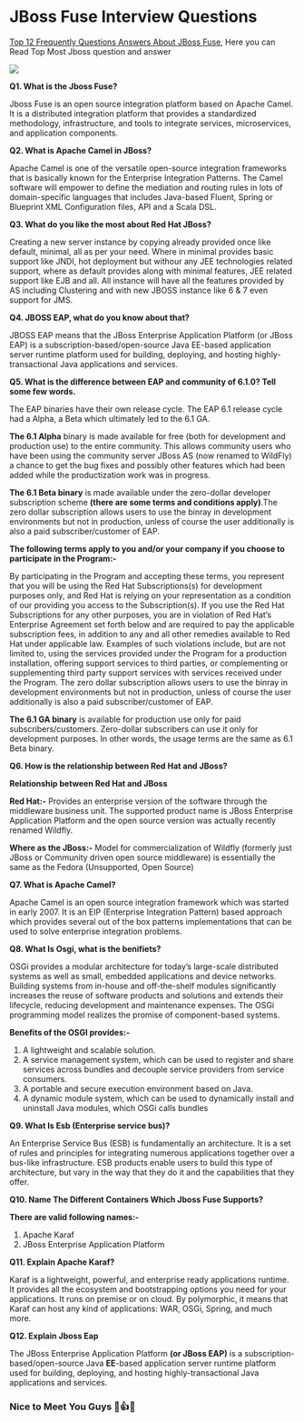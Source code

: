 # **JBoss Fuse Interview Questions**

[Top 12 Frequently Questions Answers About JBoss Fuse](https://www.interviewqueries.com/jboss-fuse-interview-questions/), Here you can Read Top Most Jboss question and answer

![](https://images.viblo.asia/216605b5-9cfd-45ad-b1b9-5288b6edfc63.jpg)

**Q1. What is the Jboss Fuse?**

Jboss Fuse is an open source integration platform based on Apache Camel. It is a distributed integration platform that provides a standardized methodology, infrastructure, and tools to integrate services, microservices, and application components.

**Q2. What is Apache Camel in JBoss?**

Apache Camel is one of the versatile open-source integration frameworks that is basically known for the Enterprise Integration Patterns. The Camel software will empower to define the mediation and routing rules in lots of domain-specific languages that includes Java-based Fluent, Spring or Blueprint XML Configuration files, API and a Scala DSL.

**Q3. What do you like the most about Red Hat JBoss?**

Creating a new server instance by copying already provided once like default, minimal, all as per your need. Where in minimal provides basic support like JNDI, hot deployment but withour any JEE technologies related support, where as default provides along with minimal features, JEE related support like EJB and all. All instance will have all the features provided by AS including Clustering and with new JBOSS instance like 6 & 7 even support for JMS.

**Q4. JBOSS EAP, what do you know about that?**

JBOSS EAP means that the JBoss Enterprise Application Platform (or JBoss EAP) is a subscription-based/open-source Java EE-based application server runtime platform used for building, deploying, and hosting highly-transactional Java applications and services.

**Q5. What is the difference between EAP and community of 6.1.0? Tell some few words.**

The EAP binaries have their own release cycle. The EAP 6.1 release cycle had a Alpha, a Beta which ultimately led to the 6.1 GA.

**The 6.1 Alpha** binary is made available for free (both for development and production use) to the entire community. This allows community users who have been using the community server JBoss AS (now renamed to WildFly) a chance to get the bug fixes and possibly other features which had been added while the productization work was in progress.

**The 6.1 Beta binary** is made available under the zero-dollar developer subscription scheme **(there are some terms and conditions apply)**.The zero dollar subscription allows users to use the binray in development environments but not in production, unless of course the user additionally is also a paid subscriber/customer of EAP.

**The following terms apply to you and/or your company if you choose to participate in the Program:-**

By participating in the Program and accepting these terms, you represent that you will be using the Red Hat Subscriptions(s) for development purposes only, and Red Hat is relying on your representation as a condition of our providing you access to the Subscription(s). If you use the Red Hat Subscriptions for any other purposes, you are in violation of Red Hat’s Enterprise Agreement set forth below and are required to pay the applicable subscription fees, in addition to any and all other remedies available to Red Hat under applicable law. Examples of such violations include, but are not limited to,
using the services provided under the Program for a production installation,
offering support services to third parties, or complementing or supplementing third party support services with services received under the Program.
The zero dollar subscription allows users to use the binray in development environments but not in production, unless of course the user additionally is also a paid subscriber/customer of EAP.

**The 6.1 GA binary** is available for production use only for paid subscribers/customers. Zero-dollar subscribers can use it only for development purposes. In other words, the usage terms are the same as 6.1 Beta binary.

**Q6. How is the relationship between Red Hat and JBoss?**

**Relationship between Red Hat and JBoss**

**Red Hat:-** Provides an enterprise version of the software through the middleware business unit.  The supported product name is JBoss Enterprise Application Platform and the open source version was actually recently renamed Wildfly.

**Where as the JBoss:-** Model for commercialization of Wildfly (formerly just JBoss or Community driven open source middleware) is essentially the same as the Fedora (Unsupported, Open Source)

**Q7. What is Apache Camel?**

Apache Camel is an open source integration framework which was started in early 2007. It is an EIP (Enterprise Integration Pattern) based approach which provides several out of the box patterns implementations that can be used to solve enterprise integration problems.

**Q8. What Is Osgi, what is the benifiets?**

OSGi provides a modular architecture for today’s large-scale distributed systems as well as small, embedded applications and device networks. Building systems from in-house and off-the-shelf modules significantly increases the reuse of software products and solutions and extends their lifecycle, reducing development and maintenance expenses. The OSGi programming model realizes the promise of component-based systems.

**Benefits of the OSGI provides:-**

1. A lightweight and scalable solution.
2. A service management system, which can be used to register and share services across bundles and decouple service providers from service consumers.
3. A portable and secure execution environment based on Java.
4. A dynamic module system, which can be used to dynamically install and uninstall Java modules, which OSGi calls bundles

**Q9. What Is Esb (Enterprise service bus)?**

An Enterprise Service Bus (ESB) is fundamentally an architecture. It is a set of rules and principles for integrating numerous applications together over a bus-like infrastructure. ESB products enable users to build this type of architecture, but vary in the way that they do it and the capabilities that they offer.

**Q10. Name The Different Containers Which Jboss Fuse Supports?**

**There are valid following names:-**

1. Apache Karaf
2. JBoss Enterprise Application Platform

**Q11. Explain Apache Karaf?**

Karaf is a lightweight, powerful, and enterprise ready applications runtime. It provides all the ecosystem and bootstrapping options you need for your applications. It runs on premise or on cloud. By polymorphic, it means that Karaf can host any kind of applications: WAR, OSGi, Spring, and much more.

**Q12. Explain Jboss Eap**

The JBoss Enterprise Application Platform **(or JBoss EAP)** is a subscription-based/open-source Java **EE**-based application server runtime platform used for building, deploying, and hosting highly-transactional Java applications and services.

### **Nice to Meet You Guys** :100::+1::smiley: